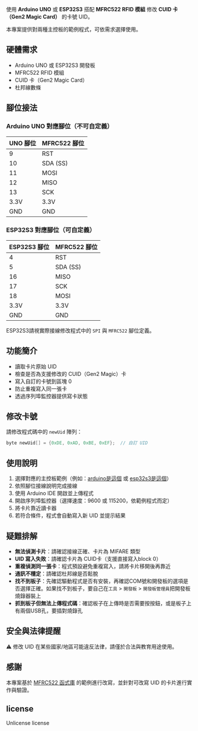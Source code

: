 使用 **Arduino UNO** 或 **ESP32S3** 搭配 **MFRC522 RFID 模組** 修改 **CUID 卡（Gen2 Magic Card）** 的卡號 UID。

本專案提供對兩種主控板的範例程式，可依需求選擇使用。

## 硬體需求

* Arduino UNO 或 ESP32S3 開發板
* MFRC522 RFID 模組
* CUID 卡（Gen2 Magic Card）
* 杜邦線數條

## 腳位接法

### Arduino UNO 對應腳位（不可自定義）

| UNO 腳位 | MFRC522 腳位 |
| ------ | ---------- |
| 9      | RST        |
| 10     | SDA (SS)   |
| 11     | MOSI       |
| 12     | MISO       |
| 13     | SCK        |
| 3.3V   | 3.3V       |
| GND    | GND        |

### ESP32S3 對應腳位（可自定義）

| ESP32S3 腳位 | MFRC522 腳位 |
| ---------- | ---------- |
| 4          | RST        |
| 5          | SDA (SS)   |
| 16         | MISO       |
| 17         | SCK        |
| 18         | MOSI       |
| 3.3V       | 3.3V       |
| GND        | GND        |

ESP32S3請視實際接線修改程式中的 `SPI` 與 `MFRC522` 腳位定義。

## 功能簡介

* 讀取卡片原始 UID
* 檢查是否為支援修改的 CUID（Gen2 Magic）卡
* 寫入自訂的卡號到區塊 0
* 防止重複寫入同一張卡
* 透過序列埠監控器提供寫卡狀態

## 修改卡號

請修改程式碼中的 `newUid` 陣列：

```cpp
byte newUid[] = {0xDE, 0xAD, 0xBE, 0xEF};  // 自訂 UID
```

## 使用說明

1. 選擇對應的主控板範例（例如：[arduino是這個](https://github.com/green-mochi/RC522-CUID/blob/main/arduino/arduino-rc522-cuid.ino) 或 [esp32s3是這個](https://github.com/green-mochi/RC522-CUID/blob/main/esp32s3/esp32s3-rc522-cuid.ino)）
2. 依照腳位接線說明完成接線
3. 使用 Arduino IDE 開啟並上傳程式
4. 開啟序列埠監控器（選擇速度：9600 或 115200，依範例程式而定）
5. 將卡片靠近讀卡器
6. 若符合條件，程式會自動寫入新 UID 並提示結果

## 疑難排解

* **無法偵測卡片**：請確認接線正確、卡片為 MIFARE 類型
* **UID 寫入失敗**：請確認卡片為 CUID卡（支援直接寫入block 0）
* **重複偵測同一張卡**：程式預設避免重複寫入，請將卡片移開後再靠近
* **通訊不穩定**：請確認杜邦線是否鬆脫
* **找不到板子**：先確認驅動程式是否有安裝，再確認COM號和開發板的選項是否選擇正確。如果找不到板子，要自己在`工具` > `開發板` > `開發板管理員`把開發板燒錄器裝上
* **抓到板子但無法上傳程式碼**：確認板子在上傳時是否需要按按鈕，或是板子上有兩個USB孔，要插對燒錄孔
  
## 安全與法律提醒

⚠️ 修改 UID 在某些國家/地區可能違反法律，請僅於合法與教育用途使用。

## 感謝

本專案基於 [MFRC522 函式庫](https://github.com/miguelbalboa/rfid) 的範例進行改寫，並針對可改寫 UID 的卡片進行實作與驗證。

## license

Unlicense license
